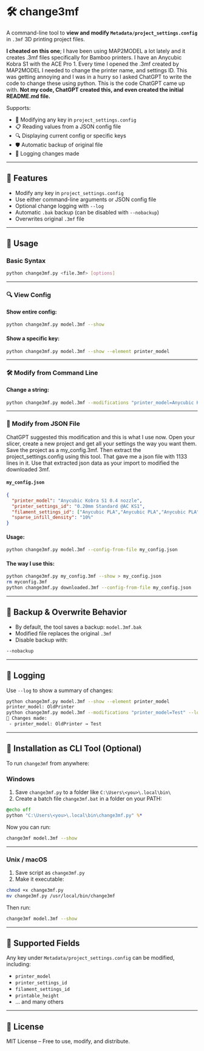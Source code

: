 # 🛠️ change3mf

A command-line tool to **view and modify `Metadata/project_settings.config`** in `.3mf` 3D printing project files.

**I cheated on this one**; I have been using MAP2MODEL a lot lately and it creates .3mf files specifically for Bamboo printers. I have an Anycubic Kobra S1 with the ACE Pro 1. Every time I opened the .3mf created by MAP2MODEL I needed to change the printer name, and settings ID. This was getting annoying and I was in a hurry so I asked ChatGPT to write the code to change these using python. This is the code ChatGPT came up with. **Not my code, ChatGPT created this, and even created the initial README.md file.**

Supports:
- 🔧 Modifying any key in `project_settings.config`
- 📋 Reading values from a JSON config file
- 🔍 Displaying current config or specific keys
- 🛡️ Automatic backup of original file
- 📜 Logging changes made

---

## 🚀 Features

- Modify any key in `project_settings.config`
- Use either command-line arguments or JSON config file
- Optional change logging with `--log`
- Automatic `.bak` backup (can be disabled with `--nobackup`)
- Overwrites original `.3mf` file

---

## 🧰 Usage

### Basic Syntax

```bash
python change3mf.py <file.3mf> [options]
````

---

### 🔍 View Config

#### Show entire config:

```bash
python change3mf.py model.3mf --show
```

#### Show a specific key:

```bash
python change3mf.py model.3mf --show --element printer_model
```

---

### 🛠️ Modify from Command Line

#### Change a string:

```bash
python change3mf.py model.3mf --modifications "printer_model=Anycubic Kobra S1 0.4 nozzle"
```

---

### 📁 Modify from JSON File

ChatGPT suggested this modification and this is what I use now.
Open your slicer, create a new project and get all your settings the way you want them.
Save the project as a my_config.3mf.
Then extract the project_settings.config using this tool.
That gave me a json file with 1133 lines in it.
Use that extracted json data as your import to modified the downloaded 3mf.

#### `my_config.json`

```json
{
  "printer_model": "Anycubic Kobra S1 0.4 nozzle",
  "printer_settings_id": "0.20mm Standard @AC KS1",
  "filament_settings_id": ["Anycubic PLA","Anycubic PLA","Anycubic PLA","Anycubic PLA"],
  "sparse_infill_density": "10%"
}
```

#### Usage:

```bash
python change3mf.py model.3mf --config-from-file my_config.json
```

#### The way I use this:

```bash
python change3mf.py my_config.3mf --show > my_config.json
rm myconfig.3mf
python change3mf.py downloaded.3mf --config-from-file my_config.json
```

---

## 💾 Backup & Overwrite Behavior

* By default, the tool saves a backup: `model.3mf.bak`
* Modified file replaces the original `.3mf`
* Disable backup with:

```bash
--nobackup
```

---

## 📝 Logging

Use `--log` to show a summary of changes:

```bash
python change3mf.py model.3mf --show --element printer_model
printer_model: OldPrinter
python change3mf.py model.3mf --modifications "printer_model=Test" --log
🔧 Changes made:
 - printer_model: OldPrinter → Test
```

---

## 🔧 Installation as CLI Tool (Optional)

To run `change3mf` from anywhere:

### Windows

1. Save `change3mf.py` to a folder like `C:\Users\<you>\.local\bin\`
2. Create a batch file `change3mf.bat` in a folder on your PATH:

```bat
@echo off
python "C:\Users\<you>\.local\bin\change3mf.py" %*
```

Now you can run:

```bash
change3mf model.3mf --show
```

---

### Unix / macOS

1. Save script as `change3mf.py`
2. Make it executable:

```bash
chmod +x change3mf.py
mv change3mf.py /usr/local/bin/change3mf
```

Then run:

```bash
change3mf model.3mf --show
```

---


## 📂 Supported Fields

Any key under `Metadata/project_settings.config` can be modified, including:

* `printer_model`
* `printer_settings_id`
* `filament_settings_id`
* `printable_height`
* … and many others

---

## 🤝 License

MIT License – Free to use, modify, and distribute.
